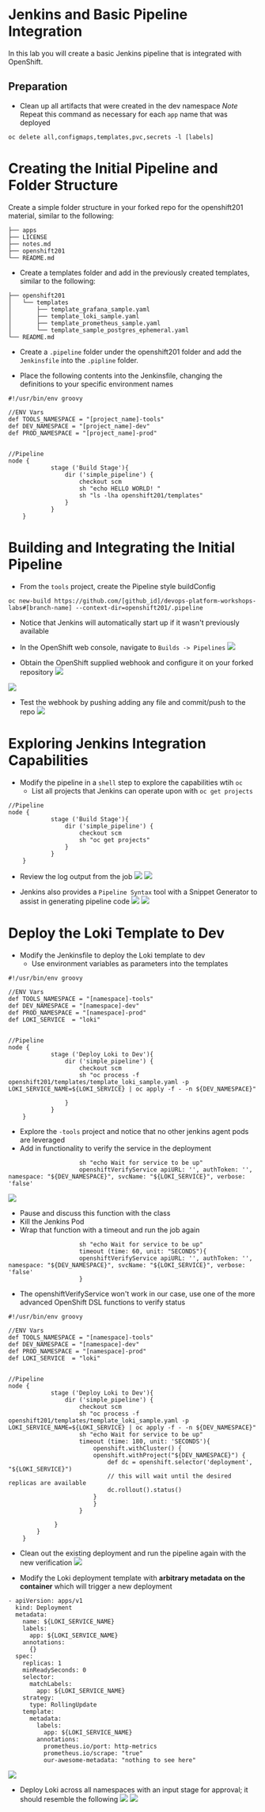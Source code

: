 # Jenkins and Basic Pipeline Integration
In this lab you will create a basic Jenkins pipeline that is integrated with OpenShift. 

## Preparation
- Clean up all artifacts that were created in the dev namespace
*Note* Repeat this command as necessary for each `app` name that was deployed

```
oc delete all,configmaps,templates,pvc,secrets -l [labels]
```

# Creating the Initial Pipeline and Folder Structure
Create a simple folder structure in your forked repo for the openshift201 material,  similar to the following: 

```
├── apps
├── LICENSE
├── notes.md
├── openshift201
└── README.md
```

- Create a templates folder and add in the previously created templates, similar to the following: 

```
├── openshift201
│   └── templates
│       ├── template_grafana_sample.yaml
│       ├── template_loki_sample.yaml
│       ├── template_prometheus_sample.yaml
│       └── template_sample_postgres_ephemeral.yaml
└── README.md
```

- Create a `.pipeline` folder under the openshift201 folder and add the `Jenkinsfile` into the `.pipline` folder.

- Place the following contents into the Jenkinsfile, changing the definitions to your specific environment names

```
#!/usr/bin/env groovy

//ENV Vars
def TOOLS_NAMESPACE = "[project_name]-tools"
def DEV_NAMESPACE = "[project_name]-dev"
def PROD_NAMESPACE = "[project_name]-prod"


//Pipeline
node {
            stage ('Build Stage'){
                dir ('simple_pipeline') {
                    checkout scm
                    sh "echo HELLO WORLD! "
                    sh "ls -lha openshift201/templates"
                }
            }
    }
```

# Building and Integrating the Initial Pipeline
- From the `tools` project, create the Pipeline style buildConfig

```
oc new-build https://github.com/[github_id]/devops-platform-workshops-labs#[branch-name] --context-dir=openshift201/.pipeline
```
- Notice that Jenkins will automatically start up if it wasn't previously available
- In the OpenShift web console, navigate to `Builds -> Pipelines`
![](../assets/openshift201/04_jenkins_01.png)


- Obtain the OpenShift supplied webhook and configure it on your forked repository
![](../assets/openshift201/04_jenkins_02.png)

![](../assets/openshift201/04_jenkins_03.png)


- Test the webhook by pushing adding any file and commit/push to the repo
![](../assets/openshift201/04_jenkins_04.png)

# Exploring Jenkins Integration Capabilities
- Modify the pipeline in a `shell` step to explore the capabilities wtih `oc`
    - List all projects that Jenkins can operate upon with `oc get projects`

```
//Pipeline
node {
            stage ('Build Stage'){
                dir ('simple_pipeline') {
                    checkout scm
                    sh "oc get projects"
                }
            }
    }
```
- Review the log output from the job
![](../assets/openshift201/04_jenkins_05.png)
![](../assets/openshift201/04_jenkins_06.png)


- Jenkins also provides a `Pipeline Syntax` tool with a Snippet Generator to assist in generating pipeline code
![](../assets/openshift201/04_jenkins_07.png)
![](../assets/openshift201/04_jenkins_08.png)


# Deploy the Loki Template to Dev
- Modify the Jenkinsfile to deploy the Loki template to dev
    - Use environment variables as parameters into the templates

```
#!/usr/bin/env groovy

//ENV Vars
def TOOLS_NAMESPACE = "[namespace]-tools"
def DEV_NAMESPACE = "[namespace]-dev"
def PROD_NAMESPACE = "[namespace]-prod"
def LOKI_SERVICE  = "loki"


//Pipeline
node {
            stage ('Deploy Loki to Dev'){
                dir ('simple_pipeline') {
                    checkout scm
                    sh "oc process -f openshift201/templates/template_loki_sample.yaml -p  LOKI_SERVICE_NAME=${LOKI_SERVICE} | oc apply -f - -n ${DEV_NAMESPACE}"

                }
            }
    }

```
- Explore the `-tools` project and notice that no other jenkins agent pods are leveraged
- Add in functionality to verify the service in the deployment

```
                    sh "echo Wait for service to be up"
                    openshiftVerifyService apiURL: '', authToken: '', namespace: "${DEV_NAMESPACE}", svcName: "${LOKI_SERVICE}", verbose: 'false'

```
![](../assets/openshift201/04_jenkins_09.png)


- Pause and discuss this function with the class
- Kill the Jenkins Pod 
- Wrap that function with a timeout and run the job again

```
                    sh "echo Wait for service to be up"
                    timeout (time: 60, unit: "SECONDS"){
                    openshiftVerifyService apiURL: '', authToken: '', namespace: "${DEV_NAMESPACE}", svcName: "${LOKI_SERVICE}", verbose: 'false'
                    }
```
- The openshiftVerifyService won't work in our case, use one of the more advanced OpenShift DSL functions to verify status

```
#!/usr/bin/env groovy

//ENV Vars
def TOOLS_NAMESPACE = "[namespace]-tools"
def DEV_NAMESPACE = "[namespace]-dev"
def PROD_NAMESPACE = "[namespace]-prod"
def LOKI_SERVICE  = "loki"


//Pipeline
node {
            stage ('Deploy Loki to Dev'){
                dir ('simple_pipeline') {
                    checkout scm
                    sh "oc process -f openshift201/templates/template_loki_sample.yaml -p  LOKI_SERVICE_NAME=${LOKI_SERVICE} | oc apply -f - -n ${DEV_NAMESPACE}"
                    sh "echo Wait for service to be up"
                    timeout (time: 180, unit: 'SECONDS'){
                        openshift.withCluster() {
                        openshift.withProject("${DEV_NAMESPACE}") {
                            def dc = openshift.selector('deployment', "${LOKI_SERVICE}")
                            // this will wait until the desired replicas are available
                            dc.rollout().status()
                        }
                        }
                    }

             }
        }
    }

```

- Clean out the existing deployment and run the pipeline again with the new verification
![](../assets/openshift201/04_jenkins_10.png)

- Modify the Loki deployment template with **arbitrary metadata on the container** which will trigger a new deployment

```
- apiVersion: apps/v1
  kind: Deployment
  metadata:
    name: ${LOKI_SERVICE_NAME}
    labels:
      app: ${LOKI_SERVICE_NAME}
    annotations:
      {}
  spec:
    replicas: 1
    minReadySeconds: 0
    selector:
      matchLabels:
        app: ${LOKI_SERVICE_NAME}
    strategy:
      type: RollingUpdate
    template:
      metadata:
        labels:
          app: ${LOKI_SERVICE_NAME}
        annotations:
          prometheus.io/port: http-metrics
          prometheus.io/scrape: "true"
          our-awesome-metadata: "nothing to see here"
```
![](../assets/openshift201/04_jenkins_11.png)


- Deploy Loki across all namespaces with an input stage for approval; it should resemble the following
![](../assets/openshift201/04_jenkins_12.png)
![](../assets/openshift201/04_jenkins_13.png)












